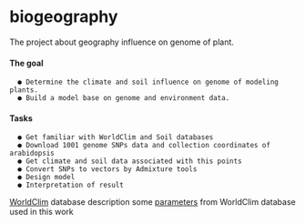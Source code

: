 # biogeography
The project about geography influence on genome of plant.

#### The goal
      ● Determine the climate and soil influence on genome of modeling plants.
      ● Build a model base on genome and environment data.
  
#### Tasks
      ● Get familiar with WorldClim and Soil databases
      ● Download 1001 genome SNPs data and collection coordinates of arabidopsis
      ● Get climate and soil data associated with this points
      ● Convert SNPs to vectors by Admixture tools
      ● Design model
      ● Interpretation of result


[WorldClim](http://www.worldclim.org/) database 
description some [parameters](http://www.worldclim.org/bioclim) from WorldClim database used in this work
